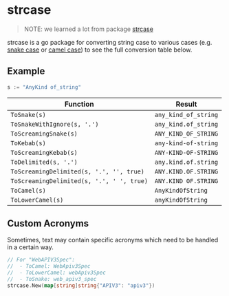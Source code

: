 # strcase

> NOTE: we learned a lot from package [strcase](https://github.com/iancoleman/strcase)

strcase is a go package for converting string case to various cases (e.g. [snake case](https://en.wikipedia.org/wiki/Snake_case) or [camel case](https://en.wikipedia.org/wiki/CamelCase)) to see the full conversion table below.

## Example

```go
s := "AnyKind of_string"
```

| Function                                  | Result               |
| ----------------------------------------- | -------------------- |
| `ToSnake(s)`                              | `any_kind_of_string` |
| `ToSnakeWithIgnore(s, '.')`               | `any_kind.of_string` |
| `ToScreamingSnake(s)`                     | `ANY_KIND_OF_STRING` |
| `ToKebab(s)`                              | `any-kind-of-string` |
| `ToScreamingKebab(s)`                     | `ANY-KIND-OF-STRING` |
| `ToDelimited(s, '.')`                     | `any.kind.of.string` |
| `ToScreamingDelimited(s, '.', '', true)`  | `ANY.KIND.OF.STRING` |
| `ToScreamingDelimited(s, '.', ' ', true)` | `ANY.KIND OF.STRING` |
| `ToCamel(s)`                              | `AnyKindOfString`    |
| `ToLowerCamel(s)`                         | `anyKindOfString`    |

## Custom Acronyms

Sometimes, text may contain specific acronyms which need to be handled in a certain way.

```go
// For "WebAPIV3Spec":
//  - ToCamel: WebApiv3Spec
//  - ToLowerCamel: webApiv3Spec
//  - ToSnake: web_apiv3_spec
strcase.New(map[string]string{"APIV3": "apiv3"})
```
